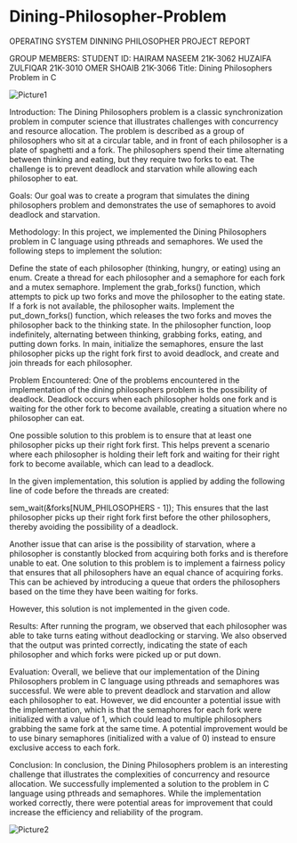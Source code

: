 # Dining-Philosopher-Problem

 
 
 
OPERATING SYSTEM 
DINNING PHILOSOPHER 
PROJECT REPORT 
 
GROUP MEMBERS:                            STUDENT ID: 
HAIRAM NASEEM                                                21K-3062 
HUZAIFA ZULFIQAR                                            21K-3010 
OMER SHOAIB                                                       21K-3066 
Title: Dining Philosophers Problem in C 
 
 ![Picture1](https://github.com/HairamNaseem/Dining-Philosopher-Problem/assets/123382738/399903f3-f6b9-4416-9500-5166cb4a7b51)
 
Introduction: 
The Dining Philosophers problem is a classic synchronization problem in computer science that illustrates challenges with concurrency and resource allocation. The problem is described as a group of philosophers who sit at a circular table, and in front of each philosopher is a plate of spaghetti and a fork. The philosophers spend their time alternating between thinking and eating, but they require two forks to eat. The challenge is to prevent deadlock and starvation while allowing each philosopher to eat. 
 
Goals: 
Our goal was to create a program that simulates the dining philosophers problem and demonstrates the use of semaphores to avoid deadlock and starvation. 

Methodology: 
In this project, we implemented the Dining Philosophers problem in C language using pthreads and semaphores. We used the following steps to implement the solution: 
 
Define the state of each philosopher (thinking, hungry, or eating) using an enum. 
Create a thread for each philosopher and a semaphore for each fork and a mutex semaphore. 
Implement the grab_forks() function, which attempts to pick up two forks and move the philosopher to the eating state. If a fork is not available, the philosopher waits. 
Implement the put_down_forks() function, which releases the two forks and moves the philosopher back to the thinking state. 
In the philosopher function, loop indefinitely, alternating between thinking, grabbing forks, eating, and putting down forks. 
In main, initialize the semaphores, ensure the last philosopher picks up the right fork first to avoid deadlock, and create and join threads for each philosopher. 
 
Problem Encountered: 
One of the problems encountered in the implementation of the dining philosophers problem is the possibility of deadlock. Deadlock occurs when each philosopher holds one fork and is waiting for the other fork to become available, creating a situation where no philosopher can eat. 
 
One possible solution to this problem is to ensure that at least one philosopher picks up their right fork first. This helps prevent a scenario where each philosopher is holding their left fork and waiting for their right fork to become available, which can lead to a deadlock. 
 
In the given implementation, this solution is applied by adding the following line of code before the threads are created: 
 
sem_wait(&forks[NUM_PHILOSOPHERS - 1]); 
This ensures that the last philosopher picks up their right fork first before the other philosophers, thereby avoiding the possibility of a deadlock. 
 
Another issue that can arise is the possibility of starvation, where a philosopher is constantly blocked from acquiring both forks and is therefore unable to eat. One solution to this problem is to implement a fairness policy that ensures that all philosophers have an equal chance of acquiring forks. This can be achieved by introducing a queue that orders the philosophers based on the time they have been waiting for forks. 
 
However, this solution is not implemented in the given code. 
 
Results: 
After running the program, we observed that each philosopher was able to take turns eating without deadlocking or starving. We also observed that the output was printed correctly, indicating the state of each philosopher and which forks were picked up or put down. 
 
 
Evaluation: 
Overall, we believe that our implementation of the Dining Philosophers problem in C language using pthreads and semaphores was successful. We were able to prevent deadlock and starvation and allow each philosopher to eat. However, we did encounter a potential issue with the implementation, which is that the semaphores for each fork were initialized with a value of 1, which could lead to multiple philosophers grabbing the same fork at the same time. A potential improvement would be to use binary semaphores (initialized with a value of 0) instead to ensure exclusive access to each fork.  
 
Conclusion: 
In conclusion, the Dining Philosophers problem is an interesting challenge that illustrates the complexities of concurrency and resource allocation. We successfully implemented a solution to the problem in C language using pthreads and semaphores. While the implementation worked correctly, there were potential areas for improvement that could increase the efficiency and reliability of the program. 

![Picture2](https://github.com/HairamNaseem/Dining-Philosopher-Problem/assets/123382738/3407721b-8d85-4d35-896b-05e5a79eb310)

